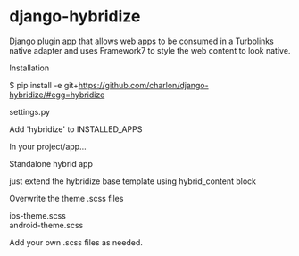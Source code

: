 # django-hybridize
Django plugin app that allows web apps to be consumed in a Turbolinks native adapter
and uses Framework7 to style the web content to look native.

Installation

  $ pip install -e git+https://github.com/charlon/django-hybridize/#egg=hybridize

settings.py

  Add 'hybridize' to INSTALLED_APPS

In your project/app...

Standalone hybrid app

  just extend the hybridize base template using hybrid_content block

Overwrite the theme .scss files

ios-theme.scss  
android-theme.scss

Add your own .scss files as needed.
